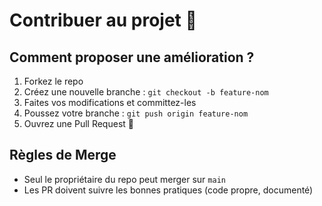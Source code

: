 # Contribuer au projet 📖

## Comment proposer une amélioration ?
1. Forkez le repo
2. Créez une nouvelle branche : `git checkout -b feature-nom`
3. Faites vos modifications et committez-les
4. Poussez votre branche : `git push origin feature-nom`
5. Ouvrez une Pull Request 🎉

## Règles de Merge
- Seul le propriétaire du repo peut merger sur `main`
- Les PR doivent suivre les bonnes pratiques (code propre, documenté)